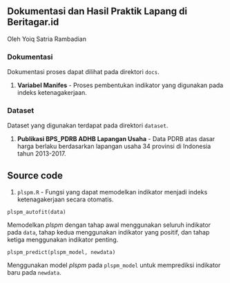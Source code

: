 ## Dokumentasi dan Hasil Praktik Lapang di Beritagar.id

Oleh Yoiq Satria Rambadian

### Dokumentasi

Dokumentasi proses dapat dilihat pada direktori `docs`.

1. **Variabel Manifes** - Proses pembentukan indikator yang digunakan pada indeks ketenagakerjaan.


### Dataset

Dataset yang digunakan terdapat pada direktori `dataset`.

1. **Publikasi BPS_PDRB ADHB Lapangan Usaha** - Data PDRB atas dasar harga berlaku berdasarkan lapangan usaha 34 provinsi di Indonesia tahun 2013-2017.

## Source code

1. `plspm.R` - Fungsi yang dapat memodelkan indikator menjadi indeks ketenagakerjaan secara otomatis.

`plspm_autofit(data)`

Memodelkan *plspm* dengan tahap awal menggunakan seluruh indikator pada `data`, tahap kedua menggunakan indikator yang positif, dan tahap ketiga menggunakan indikator penting.

`plspm_predict(plspm_model, newdata)`

Menggunakan model *plspm* pada `plspm_model` untuk memprediksi indikator baru pada `newdata`.